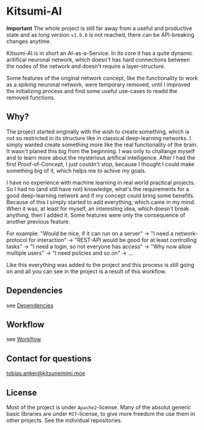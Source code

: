 # Kitsumi-AI

**Important** The whole project is still far away from a useful and productive state and as long version `v1.0.0` is not reached, there can be API-breaking changes anytime.

Kitsumi-AI is in short an AI-as-a-Service. In its core it has a quite dynamic aritifical neuronal network, which doesn't has hard connections between the nodes of the network and doesn't require a layer-structure. 

Some features of the original network concept, like the functionality to work as a spiking neuronal network, were temporary removed, until I improved the initializing process and find some useful use-cases to readd the removed functions.

## Why?

The project started originally with the wish to create something, which is not so restricted in its structure like in classical deep-learning networks. I simply wanted create something more like the real functionality of the brain. It wasn't planed this big from the beginning. I was only to challange myself and to learn more about the mysterious artifical intelligence. After I had the first Proof-of-Concept, I just couldn't stop, because I thought I could make something big of it, which helps me to achive my goals. 

I have no experience with machine learning in real world practical projects. So I had no (and still have not) knowledge, what's the requirements for a good deep-learning network and if my concept could bring some benefits. Because of this I simply started to add everything, which came in my mind. When it was, at least for myself, an interesting idea, which doesn't break anything, then I added it. Some features were only the consequence of another previous feature. 

For example: "Would be nice, if it can run on a server" -> "I need a network-protocol for interaction" -> "REST-API would be good for at least controlling tasks" -> "I need a login, so not everyone has access" -> "Why now allow multiple users" -> "I need policies and so on" -> ...

Like this everything was added to the project and this process is still going on and all you can see in the project is a result of this workflow.

## Dependencies

see [Dependencies](subsites/Dependencies.md)

## Workflow

see [Workflow](subsites/Workflow.md)

## Contact for questions

tobias.anker@kitsunemimi.moe

## License

Most of the project is under `Apache2`-license. Many of the absolut generic basic libraries are under `MIT`-license, to give more freedom the use them in other projects. See the individual repositories.
